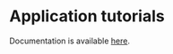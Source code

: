 # Application tutorials

Documentation is available [here](https://docs.niryo.com/applications/ned/source/tutorials).
